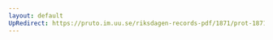 ```yaml
---
layout: default
UpRedirect: https://pruto.im.uu.se/riksdagen-records-pdf/1871/prot-1871--ak--218/prot-1871--ak--218_000.pdf
---
```

